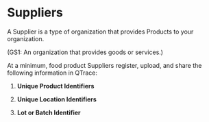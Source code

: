 # Suppliers

A Supplier is a type of organization that provides Products to your organization.

(GS1: An organization that provides goods or services.)

At a minimum, food product Suppliers register, upload, and share the following information in QTrace:



1. **Unique Product Identifiers**

2. **Unique Location Identifiers**

3. **Lot or Batch Identifier**


